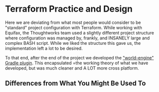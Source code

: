 Terraform Practice and Design
=============================

Here we are deviating from what most people would consider to be "standard" project configuration with Terraform.  While
working with Equifax, the Thoughtworks team used a slightly different project structure where configuration was managed
by, frankly, and INSANELY large and complex BASH script. While we liked the structure this gave us, the implementation
left a lot to be desired.

To that end, after the end of the project we developed the 
["world-engine" Gradle plugin](https://github.com/atl-tw/world-engine). This encapsulated =the working theory of what
we have developed, but was much cleaner and A LOT more cross platform.

Differences from What You Might Be Used To
------------------------------------------


 